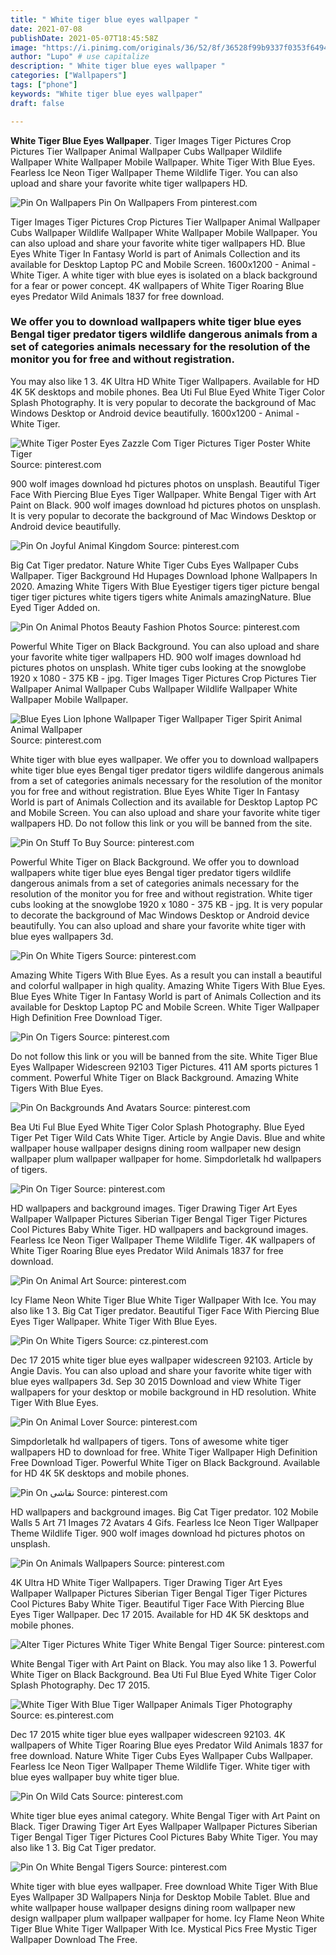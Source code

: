 ```yaml
---
title: " White tiger blue eyes wallpaper "
date: 2021-07-08
publishDate: 2021-05-07T18:45:58Z
image: "https://i.pinimg.com/originals/36/52/8f/36528f99b9337f0353f6494ab7a5507f.png"
author: "Lupo" # use capitalize
description: " White tiger blue eyes wallpaper "
categories: ["Wallpapers"]
tags: ["phone"]
keywords: "White tiger blue eyes wallpaper"
draft: false

---
```



**White Tiger Blue Eyes Wallpaper**. Tiger Images Tiger Pictures Crop Pictures Tier Wallpaper Animal Wallpaper Cubs Wallpaper Wildlife Wallpaper White Wallpaper Mobile Wallpaper. White Tiger With Blue Eyes. Fearless Ice Neon Tiger Wallpaper Theme Wildlife Tiger. You can also upload and share your favorite white tiger wallpapers HD.

![Pin On Wallpapers](https://i.pinimg.com/originals/be/c2/5a/bec25ab58e47723f25e03ddeecf7aece.jpg "Pin On Wallpapers")
Pin On Wallpapers From pinterest.com


Tiger Images Tiger Pictures Crop Pictures Tier Wallpaper Animal Wallpaper Cubs Wallpaper Wildlife Wallpaper White Wallpaper Mobile Wallpaper. You can also upload and share your favorite white tiger wallpapers HD. Blue Eyes White Tiger In Fantasy World is part of Animals Collection and its available for Desktop Laptop PC and Mobile Screen. 1600x1200 - Animal - White Tiger. A white tiger with blue eyes is isolated on a black background for a fear or power concept. 4K wallpapers of White Tiger Roaring Blue eyes Predator Wild Animals 1837 for free download.

### We offer you to download wallpapers white tiger blue eyes Bengal tiger predator tigers wildlife dangerous animals from a set of categories animals necessary for the resolution of the monitor you for free and without registration.

You may also like 1 3. 4K Ultra HD White Tiger Wallpapers. Available for HD 4K 5K desktops and mobile phones. Bea Uti Ful Blue Eyed White Tiger Color Splash Photography. It is very popular to decorate the background of Mac Windows Desktop or Android device beautifully. 1600x1200 - Animal - White Tiger.


![White Tiger Poster Eyes Zazzle Com Tiger Pictures Tiger Poster White Tiger](https://i.pinimg.com/originals/ff/94/a2/ff94a2ac2f027ae39ffcc846ffd20bf8.jpg "White Tiger Poster Eyes Zazzle Com Tiger Pictures Tiger Poster White Tiger")
Source: pinterest.com

900 wolf images download hd pictures photos on unsplash. Beautiful Tiger Face With Piercing Blue Eyes Tiger Wallpaper. White Bengal Tiger with Art Paint on Black. 900 wolf images download hd pictures photos on unsplash. It is very popular to decorate the background of Mac Windows Desktop or Android device beautifully.

![Pin On Joyful Animal Kingdom](https://i.pinimg.com/originals/b6/98/7c/b6987c2a48b02809ca42f570389be2e3.jpg "Pin On Joyful Animal Kingdom")
Source: pinterest.com

Big Cat Tiger predator. Nature White Tiger Cubs Eyes Wallpaper Cubs Wallpaper. Tiger Background Hd Hupages Download Iphone Wallpapers In 2020. Amazing White Tigers With Blue Eyestiger tigers tiger picture bengal tiger tiger pictures white tigers tigers white Animals amazingNature. Blue Eyed Tiger Added on.

![Pin On Animal Photos Beauty Fashion Photos](https://i.pinimg.com/originals/aa/4e/f0/aa4ef0df042d2f061aea2d13cd70ddb0.jpg "Pin On Animal Photos Beauty Fashion Photos")
Source: pinterest.com

Powerful White Tiger on Black Background. You can also upload and share your favorite white tiger wallpapers HD. 900 wolf images download hd pictures photos on unsplash. White tiger cubs looking at the snowglobe 1920 x 1080 - 375 KB - jpg. Tiger Images Tiger Pictures Crop Pictures Tier Wallpaper Animal Wallpaper Cubs Wallpaper Wildlife Wallpaper White Wallpaper Mobile Wallpaper.

![Blue Eyes Lion Iphone Wallpaper Tiger Wallpaper Tiger Spirit Animal Animal Wallpaper](https://i.pinimg.com/originals/be/6d/42/be6d422723ad448b170a3aad616ec506.jpg "Blue Eyes Lion Iphone Wallpaper Tiger Wallpaper Tiger Spirit Animal Animal Wallpaper")
Source: pinterest.com

White tiger with blue eyes wallpaper. We offer you to download wallpapers white tiger blue eyes Bengal tiger predator tigers wildlife dangerous animals from a set of categories animals necessary for the resolution of the monitor you for free and without registration. Blue Eyes White Tiger In Fantasy World is part of Animals Collection and its available for Desktop Laptop PC and Mobile Screen. You can also upload and share your favorite white tiger wallpapers HD. Do not follow this link or you will be banned from the site.

![Pin On Stuff To Buy](https://i.pinimg.com/originals/f7/67/17/f76717dffba193369365f877200ec89d.jpg "Pin On Stuff To Buy")
Source: pinterest.com

Powerful White Tiger on Black Background. We offer you to download wallpapers white tiger blue eyes Bengal tiger predator tigers wildlife dangerous animals from a set of categories animals necessary for the resolution of the monitor you for free and without registration. White tiger cubs looking at the snowglobe 1920 x 1080 - 375 KB - jpg. It is very popular to decorate the background of Mac Windows Desktop or Android device beautifully. You can also upload and share your favorite white tiger with blue eyes wallpapers 3d.

![Pin On White Tigers](https://i.pinimg.com/originals/dd/9e/67/dd9e67faabc89fcdae0dcf9357bd1fb5.jpg "Pin On White Tigers")
Source: pinterest.com

Amazing White Tigers With Blue Eyes. As a result you can install a beautiful and colorful wallpaper in high quality. Amazing White Tigers With Blue Eyes. Blue Eyes White Tiger In Fantasy World is part of Animals Collection and its available for Desktop Laptop PC and Mobile Screen. White Tiger Wallpaper High Definition Free Download Tiger.

![Pin On Tigers](https://i.pinimg.com/564x/a2/64/bc/a264bc316cb63ccd5c5918a75796fc76.jpg "Pin On Tigers")
Source: pinterest.com

Do not follow this link or you will be banned from the site. White Tiger Blue Eyes Wallpaper Widescreen 92103 Tiger Pictures. 411 AM sports pictures 1 comment. Powerful White Tiger on Black Background. Amazing White Tigers With Blue Eyes.

![Pin On Backgrounds And Avatars](https://i.pinimg.com/originals/9d/2f/ca/9d2fca0af1e67ac3098482b58e5176d3.jpg "Pin On Backgrounds And Avatars")
Source: pinterest.com

Bea Uti Ful Blue Eyed White Tiger Color Splash Photography. Blue Eyed Tiger Pet Tiger Wild Cats White Tiger. Article by Angie Davis. Blue and white wallpaper house wallpaper designs dining room wallpaper new design wallpaper plum wallpaper wallpaper for home. Simpdorletalk hd wallpapers of tigers.

![Pin On Tiger](https://i.pinimg.com/originals/74/c1/86/74c1867c603700d8b281ceee1f5bf4b2.jpg "Pin On Tiger")
Source: pinterest.com

HD wallpapers and background images. Tiger Drawing Tiger Art Eyes Wallpaper Wallpaper Pictures Siberian Tiger Bengal Tiger Tiger Pictures Cool Pictures Baby White Tiger. HD wallpapers and background images. Fearless Ice Neon Tiger Wallpaper Theme Wildlife Tiger. 4K wallpapers of White Tiger Roaring Blue eyes Predator Wild Animals 1837 for free download.

![Pin On Animal Art](https://i.pinimg.com/originals/c0/b1/22/c0b122dc20dfbfd4fee3e0e7382c60bf.jpg "Pin On Animal Art")
Source: pinterest.com

Icy Flame Neon White Tiger Blue White Tiger Wallpaper With Ice. You may also like 1 3. Big Cat Tiger predator. Beautiful Tiger Face With Piercing Blue Eyes Tiger Wallpaper. White Tiger With Blue Eyes.

![Pin On White Tigers](https://i.pinimg.com/originals/d2/87/35/d287352dec0876e77108d08eb4c4410b.jpg "Pin On White Tigers")
Source: cz.pinterest.com

Dec 17 2015 white tiger blue eyes wallpaper widescreen 92103. Article by Angie Davis. You can also upload and share your favorite white tiger with blue eyes wallpapers 3d. Sep 30 2015 Download and view White Tiger wallpapers for your desktop or mobile background in HD resolution. White Tiger With Blue Eyes.

![Pin On Animal Lover](https://i.pinimg.com/736x/0b/bc/b4/0bbcb40d4f32a54a26691764e9cdac19.jpg "Pin On Animal Lover")
Source: pinterest.com

Simpdorletalk hd wallpapers of tigers. Tons of awesome white tiger wallpapers HD to download for free. White Tiger Wallpaper High Definition Free Download Tiger. Powerful White Tiger on Black Background. Available for HD 4K 5K desktops and mobile phones.

![Pin On نقاشی](https://i.pinimg.com/originals/cb/0a/57/cb0a57b444f8de20163123731dc41fe0.jpg "Pin On نقاشی")
Source: pinterest.com

HD wallpapers and background images. Big Cat Tiger predator. 102 Mobile Walls 5 Art 71 Images 72 Avatars 4 Gifs. Fearless Ice Neon Tiger Wallpaper Theme Wildlife Tiger. 900 wolf images download hd pictures photos on unsplash.

![Pin On Animals Wallpapers](https://i.pinimg.com/originals/a8/ed/8a/a8ed8a06089a4d73861619c3bc8f7789.jpg "Pin On Animals Wallpapers")
Source: pinterest.com

4K Ultra HD White Tiger Wallpapers. Tiger Drawing Tiger Art Eyes Wallpaper Wallpaper Pictures Siberian Tiger Bengal Tiger Tiger Pictures Cool Pictures Baby White Tiger. Beautiful Tiger Face With Piercing Blue Eyes Tiger Wallpaper. Dec 17 2015. Available for HD 4K 5K desktops and mobile phones.

![Alter Tiger Pictures White Tiger White Bengal Tiger](https://i.pinimg.com/originals/a4/7d/5d/a47d5dbc858ccd68202c2ad6e312c3d5.jpg "Alter Tiger Pictures White Tiger White Bengal Tiger")
Source: pinterest.com

White Bengal Tiger with Art Paint on Black. You may also like 1 3. Powerful White Tiger on Black Background. Bea Uti Ful Blue Eyed White Tiger Color Splash Photography. Dec 17 2015.

![White Tiger With Blue Tiger Wallpaper Animals Tiger Photography](https://i.pinimg.com/originals/95/f7/c4/95f7c44ff1f6181ab1439223298d6f2b.jpg "White Tiger With Blue Tiger Wallpaper Animals Tiger Photography")
Source: es.pinterest.com

Dec 17 2015 white tiger blue eyes wallpaper widescreen 92103. 4K wallpapers of White Tiger Roaring Blue eyes Predator Wild Animals 1837 for free download. Nature White Tiger Cubs Eyes Wallpaper Cubs Wallpaper. Fearless Ice Neon Tiger Wallpaper Theme Wildlife Tiger. White tiger with blue eyes wallpaper buy white tiger blue.

![Pin On Wild Cats](https://i.pinimg.com/originals/52/84/72/528472caa05963a9b53d51294dccaf3c.jpg "Pin On Wild Cats")
Source: pinterest.com

White tiger blue eyes animal category. White Bengal Tiger with Art Paint on Black. Tiger Drawing Tiger Art Eyes Wallpaper Wallpaper Pictures Siberian Tiger Bengal Tiger Tiger Pictures Cool Pictures Baby White Tiger. You may also like 1 3. Big Cat Tiger predator.

![Pin On White Bengal Tigers](https://i.pinimg.com/originals/36/52/8f/36528f99b9337f0353f6494ab7a5507f.png "Pin On White Bengal Tigers")
Source: pinterest.com

White tiger with blue eyes wallpaper. Free download White Tiger With Blue Eyes Wallpaper 3D Wallpapers Ninja for Desktop Mobile Tablet. Blue and white wallpaper house wallpaper designs dining room wallpaper new design wallpaper plum wallpaper wallpaper for home. Icy Flame Neon White Tiger Blue White Tiger Wallpaper With Ice. Mystical Pics Free Mystic Tiger Wallpaper Download The Free.

